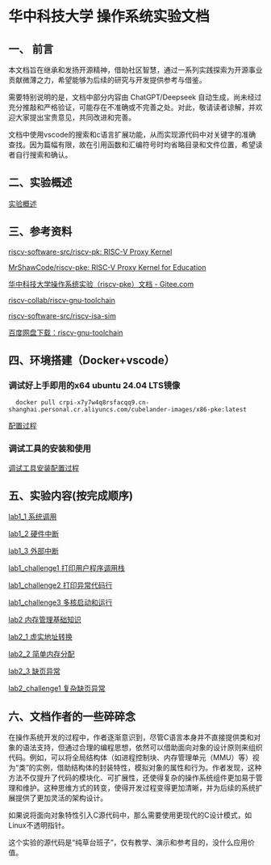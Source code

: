 # 华中科技大学 操作系统实验文档
## 一、 前言

本文档旨在继承和发扬开源精神，借助社区智慧，通过一系列实践探索为开源事业贡献微薄之力，希望能够为后续的研究与开发提供参考与借鉴。

需要特别说明的是，文档中部分内容由 ChatGPT/Deepseek 自动生成，尚未经过充分推敲和严格验证，可能存在不准确或不完善之处。对此，敬请读者谅解，并欢迎大家提出宝贵意见，共同改进和完善。

文档中使用vscode的搜索和c语言扩展功能，从而实现源代码中对关键字的准确查找。因为篇幅有限，故在引用函数和汇编符号时均省略目录和文件位置，希望读者自行搜索和确认。




## 二、实验概述

[实验概述](lab/实验概述.md)


## 三、参考资料

[riscv-software-src/riscv-pk: RISC-V Proxy Kernel](https://github.com/riscv-software-src/riscv-pk.git)

[MrShawCode/riscv-pke: RISC-V Proxy Kernel for Education](https://github.com/MrShawCode/riscv-pke)

[华中科技大学操作系统实验（riscv-pke）文档 - Gitee.com](https://gitee.com/hustos/pke-doc/tree/master)

[riscv-collab/riscv-gnu-toolchain](https://github.com/riscv-collab/riscv-gnu-toolchain)

[riscv-software-src/riscv-isa-sim](https://github.com/riscv-software-src/riscv-isa-sim)

[百度网盘下载：riscv-gnu-toolchain](https://pan.baidu.com/s/1Z9xKV_UY2Li_SxYrbJT5Zw?pwd=cpbf)


## 四、环境搭建（Docker+vscode）
### 调试好上手即用的x64 ubuntu 24.04 LTS镜像
```
  docker pull crpi-x7y7w4q8rsfacqq9.cn-shanghai.personal.cr.aliyuncs.com/cubelander-images/x86-pke:latest
```
[配置过程](lab/环境配置.md)

### 调试工具的安装和使用

[调试工具安装配置过程](lab/调试工具.md)


## 五、实验内容(按完成顺序)

[lab1_1 系统调用](lab/lab1_1.md)

[lab1_2 硬件中断](lab/lab1_2.md)

[lab1_3 外部中断](lab/lab1_3.md)

[lab1_challenge1 打印用户程序调用栈](lab/lab1_challenge1.md)


[lab1_challenge2 打印异常代码行](lab/lab1_challenge2.md)

[lab1_challenge3 多核启动和运行](lab/lab1_challenge3.md)

[lab2 内存管理基础知识](lab/lab2.md)

[lab2_1 虚实地址转换](lab/lab2_1.md)

[lab2_2 简单内存分配](lab/lab2_2.md)

[lab2_3 缺页异常](lab/lab2_2.md)



[lab2_challenge1 复杂缺页异常](lab/lab2_challenge1.md)


## 六、文档作者的一些碎碎念

在操作系统开发的过程中，作者逐渐意识到，尽管C语言本身并不直接提供类和对象的语法支持，但通过合理的编程思想，依然可以借助面向对象的设计原则来组织代码。例如，可以将全局结构体（如进程控制块、内存管理单元（MMU）等）视为“类”的实例，借助结构体的封装特性，模拟对象的属性和行为。作者发现，这种方法不仅提升了代码的模块化、可扩展性，还使得复杂的操作系统组件更加易于管理和维护。这种思维方式的转变，使得开发过程变得更加清晰，并为后续的系统扩展提供了更加灵活的架构设计。

如果说将面向对象特性引入C源代码中，那么需要使用更现代的C设计模式，如Linux不透明指针。

这个实验的源代码是“纯草台班子”，仅有教学、演示和参考目的，没什么应用价值。